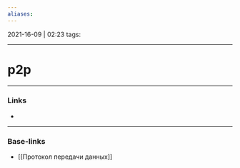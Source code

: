 ```yaml
---
aliases:
---
```

2021-16-09 | 02:23
tags: 
___

# p2p

___
### Links
- 

___
### Base-links
- [[Протокол передачи данных]]

